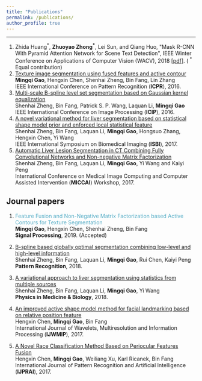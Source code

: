 ```yaml
---
title: "Publications"
permalink: /publications/
author_profile: true
---
```


------
1. Zhida Huang<sup>*</sup>, **Zhuoyao Zhong<sup>\*</sup>**, Lei Sun, and Qiang Huo, "Mask R-CNN With Pyramid Attention Network for Scene Text Detection", IEEE Winter Conference on Applications of Computer Vision (WACV), 2018 [[pdf]](https://arxiv.org/pdf/1811.09058.pdf). ( <sup>\*</sup> Equal contribution)
2. [Texture image segmentation using fused features and active contour](http://ieeexplore.ieee.org/document/7899935/)  
  __Mingqi Gao__, Hengxin Chen, Shenhai Zheng, Bin Fang, Lin Zhang  
  IEEE International Conference on Pattern Recognition (__ICPR__), 2016.  
3. [Multi-scale B-spline level set segmentation based on Gaussian kernel equalization](http://ieeexplore.ieee.org/document/7533175/)  
  Shenhai Zheng, Bin Fang, Patrick S. P. Wang, Laquan Li, __Mingqi Gao__  
  IEEE International Conference on Image Processing (__ICIP__), 2016.  
4. [A novel variational method for liver segmentation based on statistical shape model prior and enforced local statistical feature](http://ieeexplore.ieee.org/document/7950515/)  
  Shenhai Zheng, Bin Fang, Laquan Li, __Mingqi Gao__, Hongsuo Zhang, Hengxin Chen, Yi Wang  
  IEEE International Symposium on Biomedical Imaging (__ISBI__), 2017.  
5. [Automatic Liver Lesion Segmentation in CT Combining Fully Convolutional Networks and Non-negative Matrix Factorization](https://link.springer.com/chapter/10.1007/978-3-319-67552-7_6)  
  Shenhai Zheng, Bin Fang, Laquan Li, __Mingqi Gao__, Yi Wang and Kaiyi Peng  
  International Conference on Medical Image Computing and Computer Assisted Intervention (__MICCAI__) Workshop, 2017.

## Journal papers
1. <font color="#56adc6">Feature Fusion and Non-Negative Matrix Factorization based Active Contours for Texture Segmentation</font>  
  __Mingqi Gao__, Hengxin Chen, Shenhai Zheng, Bin Fang   
  __Signal Processing__, 2019. (Accepted)

2. [B-spline based globally optimal segmentation combining low-level and high-level information](https://www.sciencedirect.com/science/article/pii/S003132031730314X)  
  Shenhai Zheng, Bin Fang, Laquan Li, __Mingqi Gao__, Rui Chen, Kaiyi Peng    
  __Pattern Recognition__, 2018.  
3. [A variational approach to liver segmentation using statistics from multiple sources](http://iopscience.iop.org/article/10.1088/1361-6560/aaa360/meta)  
  Shenhai Zheng, Bin Fang, Laquan Li, __Mingqi Gao__, Yi Wang  
  __Physics in Medicine & Biology__, 2018.

4. [An improved active shape model method for facial landmarking based on relative position feature](http://www.worldscientific.com/doi/abs/10.1142/S0219691317500084?journalCode=ijwmip)  
  Hengxin Chen, __Mingqi Gao__, Bin Fang   
  International Journal of Wavelets, Multiresolution and Information Processing (__IJWMIP__), 2017.  
5. [A Novel Race Classification Method Based on Periocular Features Fusion](http://www.worldscientific.com/doi/abs/10.1142/S0218001417500264)  
  Hengxin Chen, __Mingqi Gao__, Weiliang Xu, Karl Ricanek, Bin Fang   
  International Journal of Pattern Recognition and Artificial Intelligence (__IJPRAI__), 2017.  
